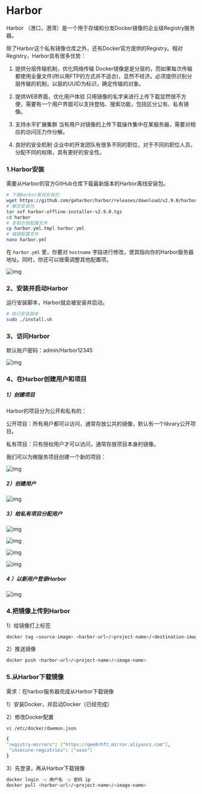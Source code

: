# Harbor

Harbor （港口，港湾）是一个用于存储和分发Docker镜像的企业级Registry服务器。

除了Harbor这个私有镜像仓库之外，还有Docker官方提供的Registry。相对Registry，Harbor具有很多优势：

1. 提供分层传输机制，优化网络传输 Docker镜像是是分层的，而如果每次传输都使用全量文件(所以用FTP的方式并不适合)，显然不经济。必须提供识别分层传输的机制，以层的UUID为标识，确定传输的对象。

2. 提供WEB界面，优化用户体验 只用镜像的名字来进行上传下载显然很不方便，需要有一个用户界面可以支持登陆、搜索功能，包括区分公有、私有镜像。

3. 支持水平扩展集群 当有用户对镜像的上传下载操作集中在某服务器，需要对相应的访问压力作分解。

4. 良好的安全机制 企业中的开发团队有很多不同的职位，对于不同的职位人员，分配不同的权限，具有更好的安全性。



### **1.Harbor安装**

需要从Harbor的官方GitHub仓库下载最新版本的Harbor离线安装包。
```bash
# 下载Harbor离线安装包
wget https://github.com/goharbor/harbor/releases/download/v2.9.0/harbor-offline-installer-v2.9.0.tgz
# 解压安装包
tar xvf harbor-offline-installer-v2.9.0.tgz
cd harbor
# 复制示例配置文件
cp harbor.yml.tmpl harbor.yml
# 编辑配置文件
nano harbor.yml
```

在 `harbor.yml` 里，你要对 `hostname` 字段进行修改，使其指向你的Harbor服务器地址。同时，你还可以按需调整其他配置项。

![img](Harbor-%E9%95%9C%E5%83%8F%E4%BB%93%E5%BA%93.assets/wps18.jpg)

### 2、安装并启动Harbor
运行安装脚本，Harbor就会被安装并启动。
```bash
# 执行安装脚本
sudo ./install.sh
```



### 3、访问Harbor

默认账户密码：admin/Harbor12345

![img](Harbor-%E9%95%9C%E5%83%8F%E4%BB%93%E5%BA%93.assets/wps4.jpg) 

### **4、在Harbor创建用户和项目**

##### 1）创建项目

Harbor的项目分为公开和私有的：

公开项目：所有用户都可以访问，通常存放公共的镜像，默认有一个library公开项目。

私有项目：只有授权用户才可以访问，通常存放项目本身的镜像。

我们可以为微服务项目创建一个新的项目：



![img](Harbor-%E9%95%9C%E5%83%8F%E4%BB%93%E5%BA%93.assets/wps6.jpg)

##### 2）创建用户

![img](Harbor-%E9%95%9C%E5%83%8F%E4%BB%93%E5%BA%93.assets/wps7.jpg)





##### 3）给私有项目分配用户

![img](Harbor-%E9%95%9C%E5%83%8F%E4%BB%93%E5%BA%93.assets/wps9.jpg)

![img](Harbor-%E9%95%9C%E5%83%8F%E4%BB%93%E5%BA%93.assets/wps10.jpg)

![img](Harbor-%E9%95%9C%E5%83%8F%E4%BB%93%E5%BA%93.assets/wps11.jpg)

![img](Harbor-%E9%95%9C%E5%83%8F%E4%BB%93%E5%BA%93.assets/wps12.jpg)

##### 4 ）以新用户登录Harbor

![img](Harbor-%E9%95%9C%E5%83%8F%E4%BB%93%E5%BA%93.assets/wps13.jpg)



### **4.把镜像上传到Harbor**

1）给镜像打上标签

```bash
docker tag <source-image> <harbor-url>/<project-name>/<destination-image>
```

2）推送镜像

```bash
docker push <harbor-url>/<project-name>/<image-name>
```

### **5.从Harbor下载镜像**

需求：在harbor服务器完成从Harbor下载镜像

1）安装Docker，并启动Docker（已经完成）

2）修改Docker配置

```bash
vi /etc/docker/daemon.json

{
"registry-mirrors": ["https://qee8rhft.mirror.aliyuncs.com"],
 "insecure-registries": ["xxxx"]  
}
```

3）先登录，再从Harbor下载镜像

```bash
docker login -u 用户名 -p 密码 ip
docker pull <harbor-url>/<project-name>/<image-name>
```

